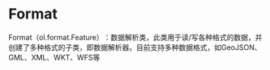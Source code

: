 # Format
Format（ol.format.Feature）​：数据解析类，此类用于读/写各种格式的数据，并创建了多种格式的子类，即数据解析器。目前支持多种数据格式，如GeoJSON、GML、XML、WKT、WFS等